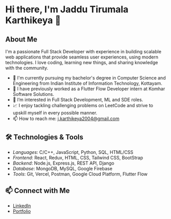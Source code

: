 # Hi there, I'm Jaddu Tirumala Karthikeya 👋

## About Me
I'm a passionate Full Stack Developer with experience in building scalable web applications that provide seamless user experiences, using modern technologies. I love coding, learning new things, and sharing knowledge with the community.

- 🌱 I'm currently pursuing my bachelor's degree in Computer Science and Engineering from Indian Institute of Information Technology, Kottayam.
- 📝 I have previously worked as a Flutter Flow Developer intern at Komhar Software Solutions.
- 🔭 I’m interested in Full Stack Development, ML and SDE roles.
- 📈 I enjoy tackling challenging problems on LeetCode and strive to upskill myself in every possible manner.
- 📫 How to reach me: j.karthikeya2004@gmail.com

## 🛠 Technologies & Tools
- *Languages*: C/C++, JavaScript, Python, SQL, HTML/CSS
- *Frontend*: React, Redux, HTML, CSS, Tailwind CSS, BootStrap
- *Backend*: Node.js, Express.js, REST API, Django
- *Database*: MongoDB, MySQL, Google Firebase
- *Tools*: Git, Vercel, Postman, Google Cloud Platform, Flutter Flow

## 📫 Connect with Me
- [LinkedIn](https://www.linkedin.com/in/karthikeya-j-t-919776223/)
- [Portfolio](https://portfolio-jtk.vercel.app/)
